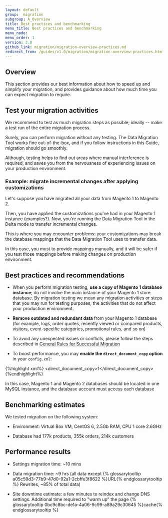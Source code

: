 ```yaml
---
layout: default
group:  migration
subgroup: A_Overview
title: Best practices and benchmarking
menu_title: Best practices and benchmarking
menu_node:
menu_order: 1
version: 2.0
github_link: migration/migration-overview-practices.md
redirect_from: /guides/v1.0/migration/migration-overview-practices.html
---
```


## Overview

This section provides our best information about how to speed up and simplify your migration, and provides guidance about how much time you can expect migration to require.

## Test your migration activities

We recommend to test as much migration steps as possible; ideally -- make a test run of the entire migration process.

Surely, you can perform migration without any testing. The Data Migration Tool works fine out-of-the-box, and if you follow instructions in this Guide, migration should go smoothly.

Although, testing helps to find out areas where manual interference is required, and saves you from the nervousness of experiencing issues on your production environment.

### Example: migrate incremental changes after applying customizations

Let's suppose you have migrated all your data from Magento 1 to Magento 2.

Then, you have applied the customizations you've had in your Magento 1 instance (examples?). Now, you're running the Data Migration Tool in the Delta mode to transfer incremental changes.

This is where you may encounter problems: your customizations may break the database mappings that the Data Migration Tool uses to transfer data.

In this case, you must to provide mappings manually, and it will be safer if you test those mappings before making changes on production environment.

## Best practices and recommendations

* When you perform migration testing, **use a copy of Magento 1 database instance**; do not involve the main instance of your Magento 1 store database. By migration testing we mean any migration activities or steps that you may run for testing purposes; the activities that do not affect your production environment.

* **Remove outdated and redundant data** from your Magento 1 database (for example, logs, order quotes, recently viewed or compared products, visitors, event-specific categories, promotional rules, and so on)

* To avoid any unexpected issues or conflicts, please follow the steps described in <a href="{{page.baseurl}}migration/migration-migrate.html">General Rules for Successful Migration</a>

* To boost performance, you may **enable the `direct_document_copy` option** in your `config.xml`:

{%highlight xml%}
<direct_document_copy>1</direct_document_copy>
{%endhighlight%}

 In this case, Magento 1 and Magento 2 databases should be located in one MySQL instance, and the database account must access each database

## Benchmarking estimates

We tested migration on the following system:

* Environment: Virtual Box VM, CentOS 6, 2.5Gb RAM, CPU 1 core 2.6GHz

* Database had 177k products, 355k orders, 214k customers

## Performance results

* Settings migration time: ~10 mins

* Data migration time: ~9 hrs (all data except {% glossarytooltip a05c59d3-77b9-47d0-92a1-2cbffe3f8622 %}URL{% endglossarytooltip %} Rewrites, ~85% of total data)

* Site downtime estimate: a few minutes to reindex and change DNS settings. Additional time required to "warm up" the page {% glossarytooltip 0bc9c8bc-de1a-4a06-9c99-a89a29c30645 %}cache{% endglossarytooltip %}
